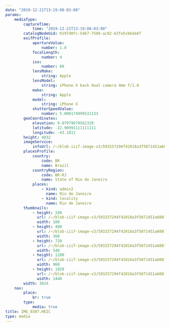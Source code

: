 ```yaml
---
date: "2019-12-21T13:19:08-03:00"
params:
    mediaType:
        captureTime:
            time: "2019-12-21T13:19:08-03:00"
        catalogNodeUid: 0197d0fc-54b7-7588-ac02-63fe5cb6eb8f
        exifProfile:
            apertureValue:
                number: 1.8
            focalLength:
                number: 4
            iso:
                number: 80
            lensMake:
                string: Apple
            lensModel:
                string: iPhone X back dual camera 4mm f/1.8
            make:
                string: Apple
            model:
                string: iPhone X
            shutterSpeedValue:
                number: 5.000174999531133
        geoCoordinates:
            elevation: 9.07979679562329
            latitude: -22.90991111111111
            longitude: -43.1811
        height: 4032
        imageService:
            infoUrl: /~/blob-iiif-image-v3/593257294f42018a3f5071451a6807a2662edc0388b831ad974ca6ab7bafbe7b/info.json
        placesProfile:
            country:
                code: BR
                name: Brazil
            countryRegion:
                code: BR-RJ
                name: State of Rio de Janeiro
            places:
                - kind: admin2
                  name: Rio de Janeiro
                - kind: locality
                  name: Rio de Janeiro
        thumbnails:
            - height: 240
              url: /~/blob-iiif-image-v3/593257294f42018a3f5071451a6807a2662edc0388b831ad974ca6ab7bafbe7b/full/180%2C240/0/default.jpg
              width: 180
            - height: 480
              url: /~/blob-iiif-image-v3/593257294f42018a3f5071451a6807a2662edc0388b831ad974ca6ab7bafbe7b/full/360%2C480/0/default.jpg
              width: 360
            - height: 720
              url: /~/blob-iiif-image-v3/593257294f42018a3f5071451a6807a2662edc0388b831ad974ca6ab7bafbe7b/full/540%2C720/0/default.jpg
              width: 540
            - height: 1280
              url: /~/blob-iiif-image-v3/593257294f42018a3f5071451a6807a2662edc0388b831ad974ca6ab7bafbe7b/full/960%2C1280/0/default.jpg
              width: 960
            - height: 1920
              url: /~/blob-iiif-image-v3/593257294f42018a3f5071451a6807a2662edc0388b831ad974ca6ab7bafbe7b/full/1440%2C1920/0/default.jpg
              width: 1440
        width: 3024
    nav:
        place:
            br: true
        type:
            media: true
title: IMG_0397.HEIC
type: media
---
```

